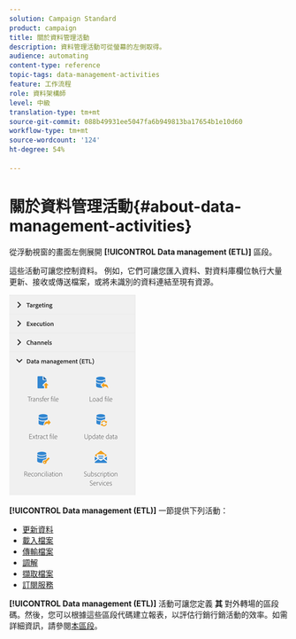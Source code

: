 ```yaml
---
solution: Campaign Standard
product: campaign
title: 關於資料管理活動
description: 資料管理活動可從螢幕的左側取得。
audience: automating
content-type: reference
topic-tags: data-management-activities
feature: 工作流程
role: 資料架構師
level: 中級
translation-type: tm+mt
source-git-commit: 088b49931ee5047fa6b949813ba17654b1e10d60
workflow-type: tm+mt
source-wordcount: '124'
ht-degree: 54%

---
```



# 關於資料管理活動{#about-data-management-activities}

從浮動視窗的畫面左側展開 **[!UICONTROL Data management (ETL)]** 區段。

這些活動可讓您控制資料。 例如，它們可讓您匯入資料、對資料庫欄位執行大量更新、接收或傳送檔案，或將未識別的資料連結至現有資源。

![](assets/wkf_etl_activities.png)

**[!UICONTROL Data management (ETL)]** 一節提供下列活動：

* [更新資料](../../automating/using/update-data.md)
* [載入檔案](../../automating/using/load-file.md)
* [傳輸檔案](../../automating/using/transfer-file.md)
* [調解](../../automating/using/reconciliation.md)
* [擷取檔案](../../automating/using/extract-file.md)
* [訂閱服務](../../automating/using/subscription-services.md)

**[!UICONTROL Data management (ETL)]** 活動可讓您定義 **其** 對外轉場的區段碼。然後，您可以根據這些區段代碼建立報表，以評估行銷行銷活動的效率。如需詳細資訊，請參閱[本區段](../../reporting/using/creating-a-report-workflow-segment.md)。
